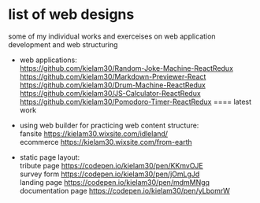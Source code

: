 # list of web designs
some of my individual works and exerceises on web application development and web structuring  
  
- web applications:  
https://github.com/kielam30/Random-Joke-Machine-ReactRedux  
https://github.com/kielam30/Markdown-Previewer-React  
https://github.com/kielam30/Drum-Machine-ReactRedux  
https://github.com/kielam30/JS-Calculator-ReactRedux  
https://github.com/kielam30/Pomodoro-Timer-ReactRedux ==== latest work  
  
- using web builder for practicing web content structure:  
fansite https://kielam30.wixsite.com/idleland/  
ecommerce https://kielam30.wixsite.com/from-earth  
  
- static page layout:  
tribute page https://codepen.io/kielam30/pen/KKmvOJE  
survey form https://codepen.io/kielam30/pen/jOmLgJd  
landing page https://codepen.io/kielam30/pen/mdmMNgq  
documentation page https://codepen.io/kielam30/pen/yLbomrW  
  
